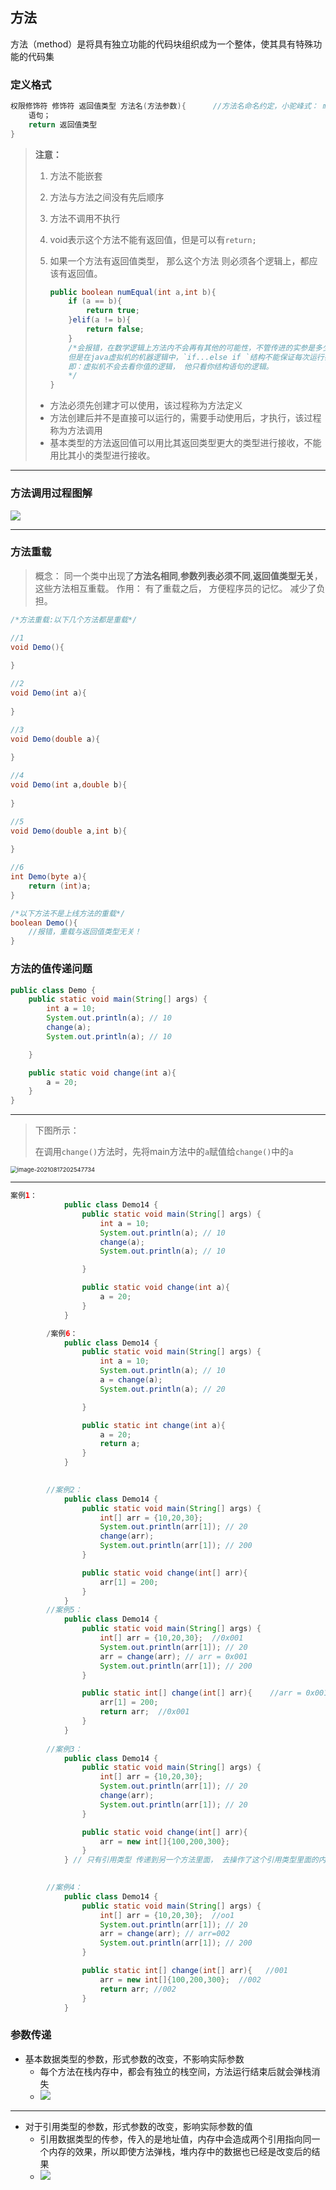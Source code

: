 ## 方法

方法（method）是将具有独立功能的代码块组织成为一个整体，使其具有特殊功能的代码集

### 定义格式

```java
权限修饰符 修饰符 返回值类型 方法名(方法参数){ 		//方法名命名约定，小驼峰式： methodName
    语句；
    return 返回值类型
} 
```



> **注意：**
>
> 1. 方法不能嵌套
>
> 2. 方法与方法之间没有先后顺序
>
> 3. 方法不调用不执行
>
> 4. void表示这个方法不能有返回值，但是可以有`return;`
>
> 5. 如果一个方法有返回值类型， 那么这个方法 则必须各个逻辑上，都应该有返回值。
>
>    ```java
>    public boolean numEqual(int a,int b){
>        if (a == b){
>            return true;
>        }elif(a != b){
>            return false;
>        }
>        /*会报错，在数学逻辑上方法内不会再有其他的可能性，不管传进的实参是多少，都会有返回值；
>        但是在java虚拟机的机器逻辑中，`if...else if `结构不能保证每次运行都有返回值，所以在结构上来说不能这样书写方法的返回值。
>        即：虚拟机不会去看你值的逻辑， 他只看你结构语句的逻辑。
>        */
>    }
>    ```
>
> 
>
> - 方法必须先创建才可以使用，该过程称为方法定义
> - 方法创建后并不是直接可以运行的，需要手动使用后，才执行，该过程称为方法调用
> - 基本类型的方法返回值可以用比其返回类型更大的类型进行接收，不能用比其小的类型进行接收。

---

### 方法调用过程图解

<img src="http://180.76.116.205:8080/images/fangfa2.png">

---

### 方法重载

> 概念： 同一个类中出现了**方法名相同**,**参数列表必须不同**,**返回值类型无关**，这些方法相互重载。
> 作用： 有了重载之后， 方便程序员的记忆。 减少了负担。

```java
/*方法重载:以下几个方法都是重载*/

//1
void Demo(){
    
}

//2
void Demo(int a){
    
}

//3
void Demo(double a){
    
}

//4
void Demo(int a,double b){
    
}

//5
void Demo(double a,int b){
    
}

//6
int Demo(byte a){
    return (int)a;
}

/*以下方法不是上线方法的重载*/
boolean Demo(){
    //报错，重载与返回值类型无关！
}
```

### 方法的值传递问题

```java
public class Demo {
	public static void main(String[] args) {
		int a = 10;
		System.out.println(a); // 10
		change(a);
		System.out.println(a); // 10

	}

	public static void change(int a){   
		a = 20;
	}
}
```

---

> 下图所示：
>
> 在调用`change()`方法时，先将main方法中的`a`赋值给`change()`中的`a`



<img src="pic/image-20210817202547734.png" alt="image-20210817202547734" style="zoom: 67%;" />

---

```java
案例1：
			public class Demo14 {
				public static void main(String[] args) {
					int a = 10;
					System.out.println(a); // 10
					change(a);
					System.out.println(a); // 10

				}

				public static void change(int a){   
					a = 20;
				}
			}

		/案例6：
			public class Demo14 {
				public static void main(String[] args) {
					int a = 10;
					System.out.println(a); // 10
					a = change(a);
					System.out.println(a); // 20

				}

				public static int change(int a){   
					a = 20;
					return a;
				}
			}

		
		//案例2：
			public class Demo14 {
				public static void main(String[] args) {
					int[] arr = {10,20,30};
					System.out.println(arr[1]); // 20
					change(arr);
					System.out.println(arr[1]); // 200
				}

				public static void change(int[] arr){   
					arr[1] = 200;
				}
			}
		//案例5：	
			public class Demo14 {
				public static void main(String[] args) {
					int[] arr = {10,20,30};  //0x001
					System.out.println(arr[1]); // 20
					arr = change(arr); // arr = 0x001
					System.out.println(arr[1]); // 200
				}

				public static int[] change(int[] arr){    //arr = 0x001
					arr[1] = 200;
					return arr;  //0x001
				}
			}
		
		//案例3：
			public class Demo14 {
				public static void main(String[] args) {
					int[] arr = {10,20,30};
					System.out.println(arr[1]); // 20
					change(arr);
					System.out.println(arr[1]); // 20
				}

				public static void change(int[] arr){   
					arr = new int[]{100,200,300};
				}
			} // 只有引用类型 传递到另一个方法里面， 去操作了这个引用类型里面的内容的时候， 才会改变的。

		
		//案例4：
			public class Demo14 {
				public static void main(String[] args) {
					int[] arr = {10,20,30};  //oo1 
					System.out.println(arr[1]); // 20
					arr = change(arr); // arr=002
					System.out.println(arr[1]); // 200
				}

				public static int[] change(int[] arr){   //001 
					arr = new int[]{100,200,300};  //002
					return arr; //002
				}
			} 


```

### 参数传递

- 基本数据类型的参数，形式参数的改变，不影响实际参数
  - 每个方法在栈内存中，都会有独立的栈空间，方法运行结束后就会弹栈消失
  - <img src="http://180.76.116.205:8080/images/fangfa.png">

---

- 对于引用类型的参数，形式参数的改变，影响实际参数的值
  - 引用数据类型的传参，传入的是地址值，内存中会造成两个引用指向同一个内存的效果，所以即使方法弹栈，堆内存中的数据也已经是改变后的结果
  - <img src="http://180.76.116.205:8080/images/fangfa1.png">

